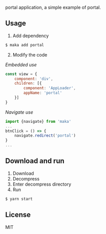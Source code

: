 portal application, a simple example of portal.

## Usage

1. Add dependency
```bash
$ maka add portal
```

2. Modify the code

*Embedded use*
```javascript
const view = {
    component: 'div',
    children: [{
        component: 'AppLoader',
        appName: 'portal'
    }]
}
```
*Navigate use*
```javascript
import {navigate} from 'maka'
...
btnClick = () => {
    navigate.redirect('portal')
}
...
```

## Download and run

1. Download
2. Decompress
3. Enter decompress directory
4. Run
```bash
$ yarn start
```

## License

MIT

